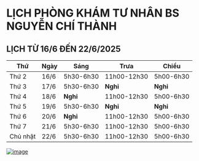 # LỊCH PHÒNG KHÁM TƯ NHÂN BS NGUYỄN CHÍ THÀNH

## LỊCH TỪ 16/6 ĐẾN 22/6/2025

|**Thứ** |**Ngày**|**Sáng** |**Trưa**   |**Chiều**|
|--      |--      |--       |--         |--       |    
|Thứ 2   |16/6    |5h30-6h30|11h00-12h30|5h00-6h30|       
|Thứ 3   |17/6    |5h30-6h30|**Nghỉ**   |**Nghỉ** |     
|Thứ 4   |18/6    |**Nghỉ** |11h00-12h30|5h00-6h30|
|Thứ 5   |19/6    |5h30-6h30|**Nghỉ**   |**Nghỉ** |   
|Thứ 6   |20/6    |**Nghỉ** |11h00-12h30|5h00-6h30|  
|Thứ 7   |21/6    |5h30-6h30|11h00-12h30|5h00-6h30|      
|Chủ nhật|22/6    |5h30-6h30|11h00-12h30|5h00-6h30|   

[![image](https://github.com/user-attachments/assets/2f609f2a-b7fc-4d55-9ec0-78d26efa6056)](https://sites.google.com/view/bsnguyenchithanh)

